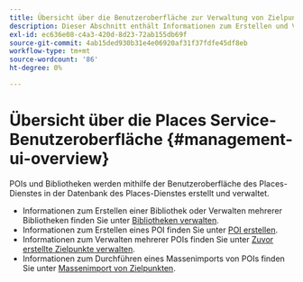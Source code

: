 ```yaml
---
title: Übersicht über die Benutzeroberfläche zur Verwaltung von Zielpunkten
description: Dieser Abschnitt enthält Informationen zum Erstellen und Verwalten von Bibliotheken und Zielpunkten über die Benutzeroberfläche des Places-Dienstes.
exl-id: ec636e08-c4a3-420d-8d23-72ab155db69f
source-git-commit: 4ab15ded930b31e4e06920af31f37fdfe45df8eb
workflow-type: tm+mt
source-wordcount: '86'
ht-degree: 0%

---
```


# Übersicht über die Places Service-Benutzeroberfläche {#management-ui-overview}

POIs und Bibliotheken werden mithilfe der Benutzeroberfläche des Places-Dienstes in der Datenbank des Places-Dienstes erstellt und verwaltet.

* Informationen zum Erstellen einer Bibliothek oder Verwalten mehrerer Bibliotheken finden Sie unter [Bibliotheken verwalten](/help/poi-mgmt-ui/manage-libraries-in-the-places-ui.md).
* Informationen zum Erstellen eines POI finden Sie unter [POI erstellen](/help/poi-mgmt-ui/create-a-poi-ui.md).
* Informationen zum Verwalten mehrerer POIs finden Sie unter [Zuvor erstellte Zielpunkte verwalten](/help/poi-mgmt-ui/managing-pois-in-the-places-ui.md).
* Informationen zum Durchführen eines Massenimports von POIs finden Sie unter [Massenimport von Zielpunkten](/help/poi-mgmt-ui/bulk-upload-pois.md).
